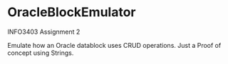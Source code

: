 # OracleBlockEmulator
INFO3403 Assignment 2

Emulate how an Oracle datablock uses CRUD operations. Just a Proof of concept using Strings.
